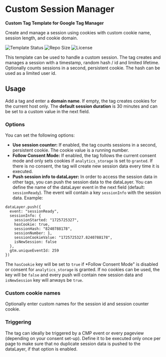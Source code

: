 # Custom Session Manager

**Custom Tag Template for Google Tag Manager**

Create and manage a session using cookies with custom cookie name, session length, and cookie domain.  

![Template Status](https://img.shields.io/badge/Community%20Template%20Gallery%20Status-submitted-orange) ![Repo Size](https://img.shields.io/github/repo-size/mbaersch/custom-session-manager) ![License](https://img.shields.io/github/license/mbaersch/custom-session-manager)

This template can be used to handle a custom session. The tag creates and manages a session with a timestamp, random hash / id and limited lifetime. Optionally counts sessions in a second, persistent cookie. The hash can be used as a limited user id.

## Usage 
Add a tag and enter a **domain name**. If empty, the tag creates cookies for the current host only. The **default session duration** is 30 minutes and can be set to a custom value in the next field.

### Options
You can set the following options:

- **Use session counter:** If enabled, the tag counts sessions in a second, persistent cookie. The cookie value is a running number.
- **Follow Consent Mode:** If enabled, the tag follows the current consent mode and only sets cookies if `analytics_storage` is set to `granted`. If there is no consent, the tag will create new session data every time it is executed.
- **Push session info to dataLayer:** In order to access the session data in other tags, you can push the session data to the dataLayer. You can define the name of the dataLayer event in the next field (default: `sessionReady`). The event will contain a key `sessionInfo` with the session data. Example:

```
dataLayer.push({
  event: "sessionReady",
  sessionInfo: {
    sessionStarted: "1725725327",
    hasCookie: true,
    sessionHash: "8240788178",
    sessionNumber: 1,
    sessionCookieValue: "1725725327.8240788178",
    isNewSession: false
  },
  gtm.uniqueEventId: 259
})
```
The `hasCookie` key will be set to `true` if *Follow Consent Mode" is disabled or consent for `analytics_storage` is granted. If no cookies can be used, the key will be `false` and every push will contain new session data and  `isNewSession` key will anways be `true`.  

### Custom cookie names
Optionally enter custom names for the session id and session counter cookie.

### Triggering
The tag can ideally be triggered by a CMP event or every pageview (depending on your consent set-up). Define it to be executed only once per page to make sure that no duplicate session data is pushed to the dataLayer, if that option is enabled.
